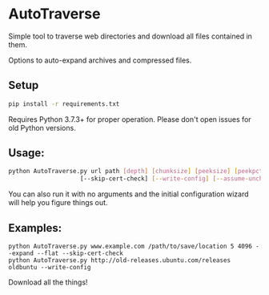 # AutoTraverse
Simple tool to traverse web directories and download all files contained in them.
        
Options to auto-expand archives and compressed files.

## Setup
```bash
pip install -r requirements.txt
```
Requires Python 3.7.3+ for proper operation. Please don't open issues for old Python versions.

## Usage:
```bash
python AutoTraverse.py url path [depth] [chunksize] [peeksize] [peekpct] [-h] [--expand] [--flat]
                    [--skip-cert-check] [--write-config] [--assume-unchanged] [--delete-superceded]
```
You can also run it with no arguments and the initial configuration wizard will help you figure things out.

## Examples:
```
python AutoTraverse.py www.example.com /path/to/save/location 5 4096 --expand --flat --skip-cert-check
python AutoTraverse.py http://old-releases.ubuntu.com/releases oldbuntu --write-config
```

Download all the things!
